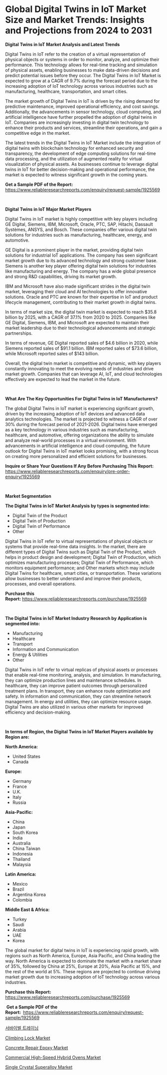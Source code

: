 <p><h1>Global Digital Twins in IoT Market Size and Market Trends: Insights and Projections from 2024 to 2031</h1></p><p><strong>Digital Twins in IoT Market Analysis and Latest Trends</strong></p>
<p><p>Digital Twins in IoT refer to the creation of a virtual representation of physical objects or systems in order to monitor, analyze, and optimize their performance. This technology allows for real-time tracking and simulation of physical assets, enabling businesses to make data-driven decisions and predict potential issues before they occur. The Digital Twins in IoT Market is expected to grow at a CAGR of 9.7% during the forecast period due to the increasing adoption of IoT technology across various industries such as manufacturing, healthcare, transportation, and smart cities.</p><p>The market growth of Digital Twins in IoT is driven by the rising demand for predictive maintenance, improved operational efficiency, and cost savings. Additionally, the advancements in sensor technology, cloud computing, and artificial intelligence have further propelled the adoption of digital twins in IoT. Companies are increasingly investing in digital twin technology to enhance their products and services, streamline their operations, and gain a competitive edge in the market.</p><p>The latest trends in the Digital Twins in IoT Market include the integration of digital twins with blockchain technology for enhanced security and transparency, the development of edge computing solutions for real-time data processing, and the utilization of augmented reality for virtual visualization of physical assets. As businesses continue to leverage digital twins in IoT for better decision-making and operational performance, the market is expected to witness significant growth in the coming years.</p></p>
<p><strong>Get a Sample PDF of the Report:&nbsp;</strong> <a href="https://www.reliableresearchreports.com/enquiry/request-sample/1925569">https://www.reliableresearchreports.com/enquiry/request-sample/1925569</a></p>
<p>&nbsp;</p>
<p><strong>Digital Twins in IoT Major Market Players</strong></p>
<p><p>Digital Twins in IoT market is highly competitive with key players including GE Digital, Siemens, IBM, Microsoft, Oracle, PTC, SAP, Hitachi, Dassault Systèmes, ANSYS, and Bosch. These companies offer various digital twin solutions for industries such as manufacturing, healthcare, energy, and automotive.</p><p>GE Digital is a prominent player in the market, providing digital twin solutions for industrial IoT applications. The company has seen significant market growth due to its advanced technology and strong customer base. Siemens is another key player offering digital twin solutions for industries like manufacturing and energy. The company has a wide global presence and strong R&D capabilities, driving its market growth.</p><p>IBM and Microsoft have also made significant strides in the digital twin market, leveraging their cloud and AI technologies to offer innovative solutions. Oracle and PTC are known for their expertise in IoT and product lifecycle management, contributing to their market growth in digital twins.</p><p>In terms of market size, the digital twin market is expected to reach $35.8 billion by 2025, with a CAGR of 37.1% from 2020 to 2025. Companies like GE Digital, Siemens, IBM, and Microsoft are expected to maintain their market leadership due to their technological advancements and strategic partnerships.</p><p>In terms of revenue, GE Digital reported sales of $4.6 billion in 2020, while Siemens reported sales of $91.1 billion. IBM reported sales of $73.6 billion, while Microsoft reported sales of $143 billion.</p><p>Overall, the digital twin market is competitive and dynamic, with key players constantly innovating to meet the evolving needs of industries and drive market growth. Companies that can leverage AI, IoT, and cloud technologies effectively are expected to lead the market in the future.</p></p>
<p>&nbsp;</p>
<p><strong>What Are The Key Opportunities For Digital Twins in IoT Manufacturers?</strong></p>
<p><p>The global Digital Twins in IoT market is experiencing significant growth, driven by the increasing adoption of IoT devices and advanced data analytics technologies. The market is projected to witness a CAGR of over 30% during the forecast period of 2021-2026. Digital twins have emerged as a key technology in various industries such as manufacturing, healthcare, and automotive, offering organizations the ability to simulate and analyze real-world processes in a virtual environment. With advancements in artificial intelligence and cloud computing, the future outlook for Digital Twins in IoT market looks promising, with a strong focus on creating more personalized and efficient solutions for businesses.</p></p>
<p><strong>Inquire or Share Your Questions If Any Before Purchasing This Report:</strong> <a href="https://www.reliableresearchreports.com/enquiry/pre-order-enquiry/1925569">https://www.reliableresearchreports.com/enquiry/pre-order-enquiry/1925569</a></p>
<p>&nbsp;</p>
<p><strong>Market Segmentation</strong></p>
<p><strong>The Digital Twins in IoT Market Analysis by types is segmented into:</strong></p>
<p><ul><li>Digital Twin of the Product</li><li>Digital Twin of Production</li><li>Digital Twin of Performance</li><li>Other</li></ul></p>
<p><p>Digital Twins in IoT refer to virtual representations of physical objects or systems that provide real-time data insights. In the market, there are different types of Digital Twins such as Digital Twin of the Product, which helps in product design and development; Digital Twin of Production, which optimizes manufacturing processes; Digital Twin of Performance, which monitors equipment performance; and Other markets which may include Digital Twins for healthcare, smart cities, or transportation. These variations allow businesses to better understand and improve their products, processes, and overall operations.</p></p>
<p><strong>Purchase this Report:&nbsp;</strong><a href="https://www.reliableresearchreports.com/purchase/1925569">https://www.reliableresearchreports.com/purchase/1925569</a></p>
<p>&nbsp;</p>
<p><strong>The Digital Twins in IoT Market Industry Research by Application is segmented into:</strong></p>
<p><ul><li>Manufacturing</li><li>Healthcare</li><li>Transport</li><li>Information and Communication</li><li>Energy & Utilities</li><li>Other</li></ul></p>
<p><p>Digital Twins in IoT refer to virtual replicas of physical assets or processes that enable real-time monitoring, analysis, and simulation. In manufacturing, they can optimize production lines and maintenance schedules. In healthcare, they can improve patient outcomes through personalized treatment plans. In transport, they can enhance route optimization and safety. In information and communication, they can streamline network management. In energy and utilities, they can optimize resource usage. Digital Twins are also utilized in various other markets for improved efficiency and decision-making.</p></p>
<p>&nbsp;</p>
<p><strong>In terms of Region, the Digital Twins in IoT Market Players available by Region are:</strong></p>
<p>
    <p> <strong> North America: </strong>
        <ul>
            <li>United States</li>
            <li>Canada</li>
        </ul>
        </p> 
    <p> <strong> Europe: </strong>
        <ul>
            <li>Germany</li>
            <li>France</li>
            <li>U.K.</li>
            <li>Italy</li>
            <li>Russia</li>
        </ul>
        </p> 
    <p> <strong> Asia-Pacific: </strong>
        <ul>
            <li>China</li>
            <li>Japan</li>
            <li>South Korea</li>
            <li>India</li>
            <li>Australia</li>
            <li>China Taiwan</li>
            <li>Indonesia</li>
            <li>Thailand</li>
            <li>Malaysia</li>
        </ul>
        </p> 
    <p> <strong> Latin America: </strong>
        <ul>
            <li>Mexico</li>
            <li>Brazil</li>
            <li>Argentina Korea</li>
            <li>Colombia</li>
        </ul>
        </p> 
    <p> <strong> Middle East & Africa: </strong>
        <ul>
            <li>Turkey</li>
            <li>Saudi</li>
            <li>Arabia</li>
            <li>UAE</li>
            <li>Korea</li>
        </ul>
    </p>
    </p>
<p><p>The global market for digital twins in IoT is experiencing rapid growth, with regions such as North America, Europe, Asia Pacific, and China leading the way. North America is expected to dominate the market with a market share of 35%, followed by China at 25%, Europe at 20%, Asia Pacific at 15%, and the rest of the world at 5%. These regions are projected to continue driving market growth due to increasing adoption of IoT technology across various industries.</p></p>
<p><strong>Purchase this Report: </strong><a href="https://www.reliableresearchreports.com/purchase/1925569">https://www.reliableresearchreports.com/purchase/1925569</a></p>
<p>&nbsp;<strong>Get a Sample PDF of the Report:&nbsp;&nbsp;</strong><a href="https://www.reliableresearchreports.com/enquiry/request-sample/1925569">https://www.reliableresearchreports.com/enquiry/request-sample/1925569</a></p>
<p><strong></strong></p>
<p><p><a href="https://github.com/trmesnao7959541/Market-Research-Report-List-1/blob/main/3227949184520.md">서바이벌 트레이닝</a></p><p><a href="https://view.publitas.com/reportprime-1/climbing-lock-market-size-and-growth-market-segmentation-regional-and-country-breakdowns-and-market-trends-for-period-from-2024-2031/">Climbing Lock Market</a></p><p><a href="https://view.publitas.com/reportprime-1/concrete-repair-epoxy-market-size-and-examines-its-market-scope-with-a-primary-focus-on-growth-opportunities-and-forecasted-trends-spanning-from-2024-to-2031/">Concrete Repair Epoxy Market</a></p><p><a href="https://issuu.com/reportprime-2/docs/commercial-high-speed-hybrid-ovens-market-size-203">Commercial High-Speed Hybrid Ovens Market</a></p><p><a href="https://github.com/Whitneyboyettebo9kiw7yr13/Market-Research-Report-List-1/blob/main/single-crystal-superalloy-market.md">Single Crystal Superalloy Market</a></p></p>